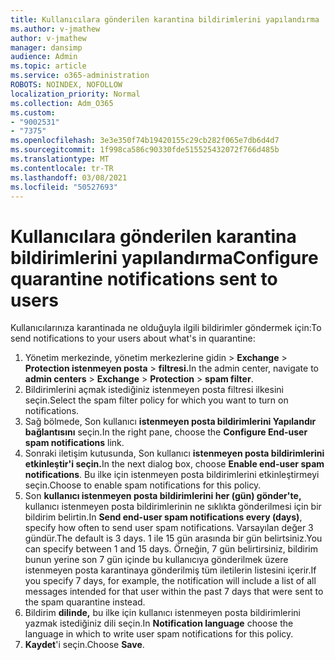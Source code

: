 ```yaml
---
title: Kullanıcılara gönderilen karantina bildirimlerini yapılandırma
ms.author: v-jmathew
author: v-jmathew
manager: dansimp
audience: Admin
ms.topic: article
ms.service: o365-administration
ROBOTS: NOINDEX, NOFOLLOW
localization_priority: Normal
ms.collection: Adm_O365
ms.custom:
- "9002531"
- "7375"
ms.openlocfilehash: 3e3e350f74b19420155c29cb282f065e7db6d4d7
ms.sourcegitcommit: 1f998ca586c90330fde515525432072f766d485b
ms.translationtype: MT
ms.contentlocale: tr-TR
ms.lasthandoff: 03/08/2021
ms.locfileid: "50527693"
---
```

# <a name="configure-quarantine-notifications-sent-to-users"></a><span data-ttu-id="ecdc6-102">Kullanıcılara gönderilen karantina bildirimlerini yapılandırma</span><span class="sxs-lookup"><span data-stu-id="ecdc6-102">Configure quarantine notifications sent to users</span></span>

<span data-ttu-id="ecdc6-103">Kullanıcılarınıza karantinada ne olduğuyla ilgili bildirimler göndermek için:</span><span class="sxs-lookup"><span data-stu-id="ecdc6-103">To send notifications to your users about what's in quarantine:</span></span>

1. <span data-ttu-id="ecdc6-104">Yönetim merkezinde, yönetim merkezlerine gidin  >  **Exchange**  >  **Protection istenmeyen posta**  >  **filtresi.**</span><span class="sxs-lookup"><span data-stu-id="ecdc6-104">In the admin center, navigate to **admin centers** > **Exchange** > **Protection** > **spam filter**.</span></span>
2. <span data-ttu-id="ecdc6-105">Bildirimlerini açmak istediğiniz istenmeyen posta filtresi ilkesini seçin.</span><span class="sxs-lookup"><span data-stu-id="ecdc6-105">Select the spam filter policy for which you want to turn on notifications.</span></span>
3. <span data-ttu-id="ecdc6-106">Sağ bölmede, Son kullanıcı **istenmeyen posta bildirimlerini Yapılandır bağlantısını** seçin.</span><span class="sxs-lookup"><span data-stu-id="ecdc6-106">In the right pane, choose the **Configure End-user spam notifications** link.</span></span>
4. <span data-ttu-id="ecdc6-107">Sonraki iletişim kutusunda, Son kullanıcı **istenmeyen posta bildirimlerini etkinleştir'i seçin.**</span><span class="sxs-lookup"><span data-stu-id="ecdc6-107">In the next dialog box, choose **Enable end-user spam notifications**.</span></span> <span data-ttu-id="ecdc6-108">Bu ilke için istenmeyen posta bildirimlerini etkinleştirmeyi seçin.</span><span class="sxs-lookup"><span data-stu-id="ecdc6-108">Choose to enable spam notifications for this policy.</span></span>
5. <span data-ttu-id="ecdc6-109">Son **kullanıcı istenmeyen posta bildirimlerini her (gün) gönder'te,** kullanıcı istenmeyen posta bildirimlerinin ne sıklıkta gönderilmesi için bir bildirim belirtin.</span><span class="sxs-lookup"><span data-stu-id="ecdc6-109">In **Send end-user spam notifications every (days)**, specify how often to send user spam notifications.</span></span> <span data-ttu-id="ecdc6-110">Varsayılan değer 3 gündür.</span><span class="sxs-lookup"><span data-stu-id="ecdc6-110">The default is 3 days.</span></span> <span data-ttu-id="ecdc6-111">1 ile 15 gün arasında bir gün belirtsiniz.</span><span class="sxs-lookup"><span data-stu-id="ecdc6-111">You can specify between 1 and 15 days.</span></span> <span data-ttu-id="ecdc6-112">Örneğin, 7 gün belirtirsiniz, bildirim bunun yerine son 7 gün içinde bu kullanıcıya gönderilmek üzere istenmeyen posta karantinaya gönderilmiş tüm iletilerin listesini içerir.</span><span class="sxs-lookup"><span data-stu-id="ecdc6-112">If you specify 7 days, for example, the notification will include a list of all messages intended for that user within the past 7 days that were sent to the spam quarantine instead.</span></span>
6. <span data-ttu-id="ecdc6-113">Bildirim **dilinde,** bu ilke için kullanıcı istenmeyen posta bildirimlerini yazmak istediğiniz dili seçin.</span><span class="sxs-lookup"><span data-stu-id="ecdc6-113">In **Notification language** choose the language in which to write user spam notifications for this policy.</span></span>
7. <span data-ttu-id="ecdc6-114">**Kaydet**'i seçin.</span><span class="sxs-lookup"><span data-stu-id="ecdc6-114">Choose **Save**.</span></span>
